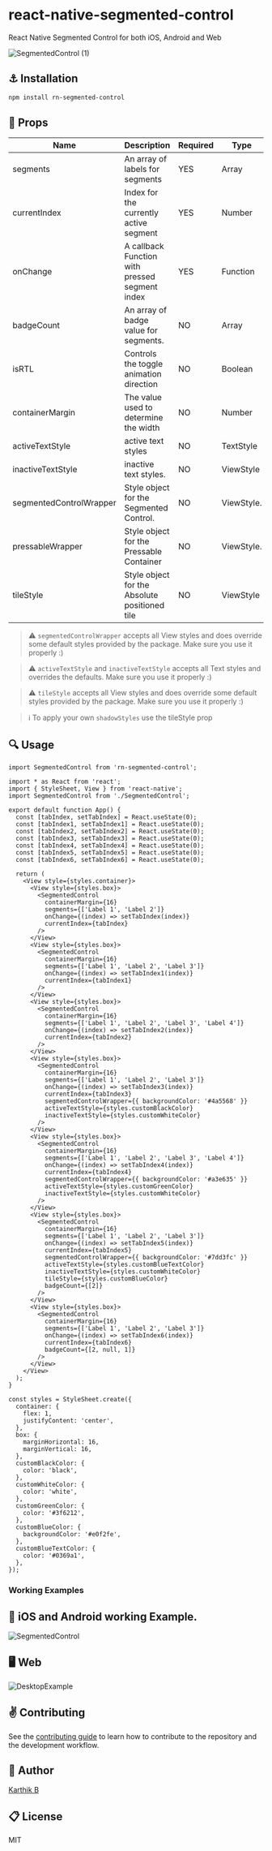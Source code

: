 # react-native-segmented-control

React Native Segmented Control for both iOS, Android and Web

![SegmentedControl (1)](https://user-images.githubusercontent.com/35562287/149624807-88be6b2c-e9ee-4f1d-80d9-8b3711df0a70.gif)


## :anchor: Installation

```sh
npm install rn-segmented-control
```

## :wrench: Props

| Name                            | Description                                    | Required | Type                 | Default               |
| ------------------------------- | ---------------------------------------------- | -------- | -------------------- | --------------------- |
| segments                        | An array of labels for segments                | YES      | Array                | []                    |
| currentIndex                    | Index for the currently active segment         | YES      | Number               | 0                     |
| onChange                        | A callback Function with pressed segment index | YES      | Function             | () => {}              |
| badgeCount                      | An array of badge value for segments.          | NO       | Array                | []                    |
| isRTL                           | Controls the toggle animation direction        | NO       | Boolean              | false                 |
| containerMargin                 | The value used to determine the width          | NO       | Number               | 16                    |
| activeTextStyle                 | active text styles                             | NO       | TextStyle            | {}                    |
| inactiveTextStyle               | inactive text styles.                          | NO       | ViewStyle            | {}                    |
| segmentedControlWrapper         | Style object for the Segmented Control.        | NO       | ViewStyle.           | {}                    | 
| pressableWrapper                | Style object for the Pressable Container       | NO       | ViewStyle.           | {}                    |  
| tileStyle                       | Style object for the Absolute positioned tile  | NO       | ViewStyle            | {}                    |


> :warning: `segmentedControlWrapper` accepts all View styles and does override some default styles provided by the package. Make sure you use it properly :)

> :warning: `activeTextStyle` and `inactiveTextStyle` accepts all Text styles and overrides the defaults. Make sure you use it properly :)

> :warning: `tileStyle` accepts all View styles and does override some default styles provided by the package. Make sure you use it properly :)

> :information_source: To apply your own `shadowStyles` use the tileStyle prop 



## :mag: Usage

```tsx
import SegmentedControl from 'rn-segmented-control';

import * as React from 'react';
import { StyleSheet, View } from 'react-native';
import SegmentedControl from './SegmentedControl';

export default function App() {
  const [tabIndex, setTabIndex] = React.useState(0);
  const [tabIndex1, setTabIndex1] = React.useState(0);
  const [tabIndex2, setTabIndex2] = React.useState(0);
  const [tabIndex3, setTabIndex3] = React.useState(0);
  const [tabIndex4, setTabIndex4] = React.useState(0);
  const [tabIndex5, setTabIndex5] = React.useState(0);
  const [tabIndex6, setTabIndex6] = React.useState(0);

  return (
    <View style={styles.container}>
      <View style={styles.box}>
        <SegmentedControl
          containerMargin={16}
          segments={['Label 1', 'Label 2']}
          onChange={(index) => setTabIndex(index)}
          currentIndex={tabIndex}
        />
      </View>
      <View style={styles.box}>
        <SegmentedControl
          containerMargin={16}
          segments={['Label 1', 'Label 2', 'Label 3']}
          onChange={(index) => setTabIndex1(index)}
          currentIndex={tabIndex1}
        />
      </View>
      <View style={styles.box}>
        <SegmentedControl
          containerMargin={16}
          segments={['Label 1', 'Label 2', 'Label 3', 'Label 4']}
          onChange={(index) => setTabIndex2(index)}
          currentIndex={tabIndex2}
        />
      </View>
      <View style={styles.box}>
        <SegmentedControl
          containerMargin={16}
          segments={['Label 1', 'Label 2', 'Label 3']}
          onChange={(index) => setTabIndex3(index)}
          currentIndex={tabIndex3}
          segmentedControlWrapper={{ backgroundColor: '#4a5568' }}
          activeTextStyle={styles.customBlackColor}
          inactiveTextStyle={styles.customWhiteColor}
        />
      </View>
      <View style={styles.box}>
        <SegmentedControl
          containerMargin={16}
          segments={['Label 1', 'Label 2', 'Label 3', 'Label 4']}
          onChange={(index) => setTabIndex4(index)}
          currentIndex={tabIndex4}
          segmentedControlWrapper={{ backgroundColor: '#a3e635' }}
          activeTextStyle={styles.customGreenColor}
          inactiveTextStyle={styles.customWhiteColor}
        />
      </View>
      <View style={styles.box}>
        <SegmentedControl
          containerMargin={16}
          segments={['Label 1', 'Label 2', 'Label 3']}
          onChange={(index) => setTabIndex5(index)}
          currentIndex={tabIndex5}
          segmentedControlWrapper={{ backgroundColor: '#7dd3fc' }}
          activeTextStyle={styles.customBlueTextColor}
          inactiveTextStyle={styles.customWhiteColor}
          tileStyle={styles.customBlueColor}
          badgeCount={[2]}
        />
      </View>
      <View style={styles.box}>
        <SegmentedControl
          containerMargin={16}
          segments={['Label 1', 'Label 2', 'Label 3']}
          onChange={(index) => setTabIndex6(index)}
          currentIndex={tabIndex6}
          badgeCount={[2, null, 1]}
        />
      </View>
    </View>
  );
}

const styles = StyleSheet.create({
  container: {
    flex: 1,
    justifyContent: 'center',
  },
  box: {
    marginHorizontal: 16,
    marginVertical: 16,
  },
  customBlackColor: {
    color: 'black',
  },
  customWhiteColor: {
    color: 'white',
  },
  customGreenColor: {
    color: '#3f6212',
  },
  customBlueColor: {
    backgroundColor: '#e0f2fe',
  },
  customBlueTextColor: {
    color: '#0369a1',
  },
});
```
### Working Examples
## :iphone: iOS and Android working Example.

![SegmentedControl](https://user-images.githubusercontent.com/35562287/149624111-2b3d1f7f-a685-404a-a167-f7020706880d.gif)

## :desktop_computer: Web

![DesktopExample](https://user-images.githubusercontent.com/35562287/149624298-c415d1cc-5f65-4e44-8efb-02a9e0f96dbb.gif)



## :v: Contributing

See the [contributing guide](CONTRIBUTING.md) to learn how to contribute to the repository and the development workflow.

## :man: Author

[Karthik B](https://twitter.com/_iam_karthik)

## :clipboard: License

MIT
